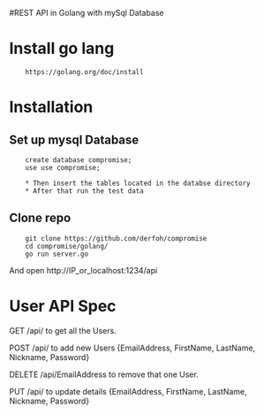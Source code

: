 #REST API in Golang with mySql Database

# Install go lang
        https://golang.org/doc/install
# Installation

## Set up mysql Database
        create database compromise;
        use use compromise;

        * Then insert the tables located in the databse directory
        * After that run the test data

## Clone repo
        git clone https://github.com/derfoh/compromise
        cd compromise/golang/
        go run server.go

And open http://IP_or_localhost:1234/api

# User API Spec

GET /api/ to get all the Users.

POST /api/ to add new Users {EmailAddress,  FirstName, LastName, Nickname, Password}

DELETE /api/EmailAddress to remove that one User.

PUT /api/ to update details {EmailAddress,  FirstName, LastName, Nickname, Password}
